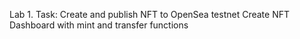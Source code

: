 Lab 1.
Task:
Create and publish NFT to OpenSea testnet
Create NFT Dashboard with mint and transfer functions